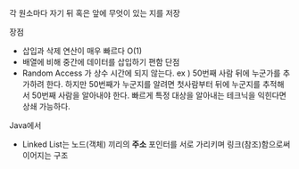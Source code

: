 각 원소마다 자기 뒤 혹은 앞에 무엇이 있는 지를 저장

장점 
- 삽입과 삭제 연산이 매우 빠르다 O(1)
- 배열에 비해 중간에 데이터를 삽입하기 편함 
단점
- Random Access 가 상수 시간에 되지 않는다. ex ) 50번째 사람 뒤에 누군가를 추가하려 한다. 하지만 50번째가 누군지를 알려면 첫사람부터 뒤에 누군지를 추적해서 50번째 사람을 알아내야 한다. 빠르게 특정 대상을 알아내는 테크닉을 익힌다면 상쇄 가능하다.

Java에서
-  Linked List는 노드(객체) 끼리의 **주소** 포인터를 서로 가리키며 링크(참조)함으로써 이어지는 구조


